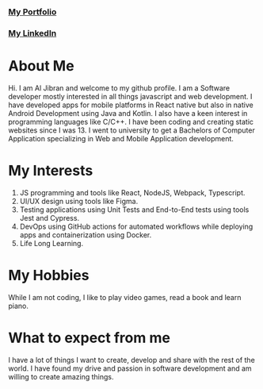 ### [My Portfolio](al-jibran.netlify.app)

### [My LinkedIn](https://www.linkedin.com/in/al-jibran)

# About Me

Hi. I am Al Jibran and welcome to my github profile. I am a Software developer mostly interested in all things javascript and web development.
I have developed apps for mobile platforms in React native but also in native Android Development using Java and Kotlin.
I also have a keen interest in programming languages like C/C++. 
I have been coding and creating static websites since I was 13. 
I went to university to get a Bachelors of Computer Application specializing in Web and Mobile Application development.

# My Interests

1. JS programming and tools like React, NodeJS, Webpack, Typescript.
2. UI/UX design using tools like Figma.
3. Testing applications using Unit Tests and End-to-End tests using tools Jest and Cypress.
4. DevOps using GitHub actions for automated workflows while deploying apps and containerization using Docker.
5. Life Long Learning.

# My Hobbies

While I am not coding, I like to play video games, read a book and learn piano.

# What to expect from me

I have a lot of things I want to create, develop and share with the rest of the world. I have found my drive and passion in software development and am willing to create 
amazing things. 
